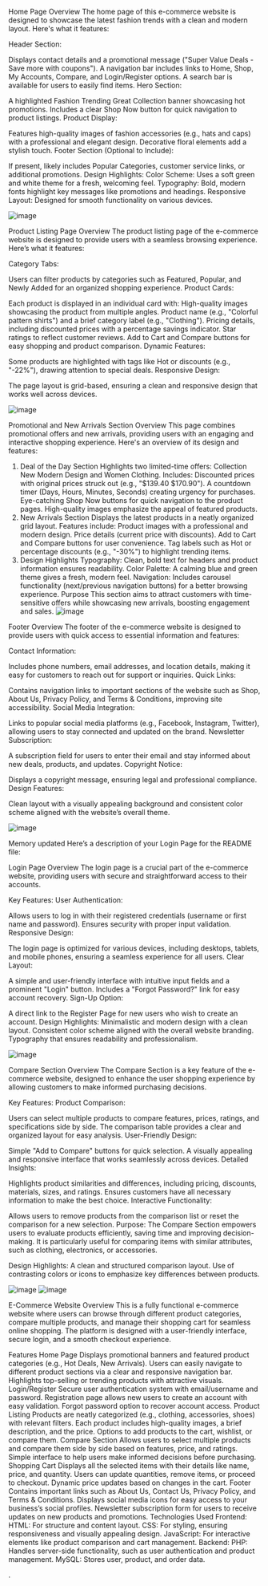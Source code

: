 Home Page Overview
The home page of this e-commerce website is designed to showcase the latest fashion trends with a clean and modern layout. Here's what it features:

Header Section:

Displays contact details and a promotional message ("Super Value Deals - Save more with coupons").
A navigation bar includes links to Home, Shop, My Accounts, Compare, and Login/Register options.
A search bar is available for users to easily find items.
Hero Section:

A highlighted Fashion Trending Great Collection banner showcasing hot promotions.
Includes a clear Shop Now button for quick navigation to product listings.
Product Display:

Features high-quality images of fashion accessories (e.g., hats and caps) with a professional and elegant design.
Decorative floral elements add a stylish touch.
Footer Section (Optional to Include):

If present, likely includes Popular Categories, customer service links, or additional promotions.
Design Highlights:
Color Scheme: Uses a soft green and white theme for a fresh, welcoming feel.
Typography: Bold, modern fonts highlight key messages like promotions and headings.
Responsive Layout: Designed for smooth functionality on various devices.

![image](https://github.com/user-attachments/assets/c0395ef4-c523-4338-ab9b-22e0a8cfda4a)


Product Listing Page Overview
The product listing page of the e-commerce website is designed to provide users with a seamless browsing experience. Here’s what it features:

Category Tabs:

Users can filter products by categories such as Featured, Popular, and Newly Added for an organized shopping experience.
Product Cards:

Each product is displayed in an individual card with:
High-quality images showcasing the product from multiple angles.
Product name (e.g., "Colorful pattern shirts") and a brief category label (e.g., "Clothing").
Pricing details, including discounted prices with a percentage savings indicator.
Star ratings to reflect customer reviews.
Add to Cart and Compare buttons for easy shopping and product comparison.
Dynamic Features:

Some products are highlighted with tags like Hot or discounts (e.g., "-22%"), drawing attention to special deals.
Responsive Design:

The page layout is grid-based, ensuring a clean and responsive design that works well across devices.

![image](https://github.com/user-attachments/assets/77ce0e5f-669c-4e05-8330-a22af5d2b54f)


Promotional and New Arrivals Section Overview
This page combines promotional offers and new arrivals, providing users with an engaging and interactive shopping experience. Here's an overview of its design and features:

1. Deal of the Day Section
Highlights two limited-time offers:
Collection New Modern Design and Women Clothing.
Includes:
Discounted prices with original prices struck out (e.g., "$139.40 $170.90").
A countdown timer (Days, Hours, Minutes, Seconds) creating urgency for purchases.
Eye-catching Shop Now buttons for quick navigation to the product pages.
High-quality images emphasize the appeal of featured products.
2. New Arrivals Section
Displays the latest products in a neatly organized grid layout.
Features include:
Product images with a professional and modern design.
Price details (current price with discounts).
Add to Cart and Compare buttons for user convenience.
Tag labels such as Hot or percentage discounts (e.g., "-30%") to highlight trending items.
3. Design Highlights
Typography: Clean, bold text for headers and product information ensures readability.
Color Palette: A calming blue and green theme gives a fresh, modern feel.
Navigation: Includes carousel functionality (next/previous navigation buttons) for a better browsing experience.
Purpose
This section aims to attract customers with time-sensitive offers while showcasing new arrivals, boosting engagement and sales.
![image](https://github.com/user-attachments/assets/c0bdc335-5c00-42a9-89d2-a4f33e742f21)


Footer Overview
The footer of the e-commerce website is designed to provide users with quick access to essential information and features:

Contact Information:

Includes phone numbers, email addresses, and location details, making it easy for customers to reach out for support or inquiries.
Quick Links:

Contains navigation links to important sections of the website such as Shop, About Us, Privacy Policy, and Terms & Conditions, improving site accessibility.
Social Media Integration:

Links to popular social media platforms (e.g., Facebook, Instagram, Twitter), allowing users to stay connected and updated on the brand.
Newsletter Subscription:

A subscription field for users to enter their email and stay informed about new deals, products, and updates.
Copyright Notice:

Displays a copyright message, ensuring legal and professional compliance.
Design Features:

Clean layout with a visually appealing background and consistent color scheme aligned with the website’s overall theme.


![image](https://github.com/user-attachments/assets/afdc69d3-f3e6-419a-bb1a-40670bcdb1ca)


Memory updated
Here’s a description of your Login Page for the README file:

Login Page Overview
The login page is a crucial part of the e-commerce website, providing users with secure and straightforward access to their accounts.

Key Features:
User Authentication:

Allows users to log in with their registered credentials (username or first name and password).
Ensures security with proper input validation.
Responsive Design:

The login page is optimized for various devices, including desktops, tablets, and mobile phones, ensuring a seamless experience for all users.
Clear Layout:

A simple and user-friendly interface with intuitive input fields and a prominent "Login" button.
Includes a "Forgot Password?" link for easy account recovery.
Sign-Up Option:

A direct link to the Register Page for new users who wish to create an account.
Design Highlights:
Minimalistic and modern design with a clean layout.
Consistent color scheme aligned with the overall website branding.
Typography that ensures readability and professionalism.



![image](https://github.com/user-attachments/assets/dbb95daa-d258-4f10-9db0-7ad365b63ca2)

Compare Section Overview
The Compare Section is a key feature of the e-commerce website, designed to enhance the user shopping experience by allowing customers to make informed purchasing decisions.

Key Features:
Product Comparison:

Users can select multiple products to compare features, prices, ratings, and specifications side by side.
The comparison table provides a clear and organized layout for easy analysis.
User-Friendly Design:

Simple "Add to Compare" buttons for quick selection.
A visually appealing and responsive interface that works seamlessly across devices.
Detailed Insights:

Highlights product similarities and differences, including pricing, discounts, materials, sizes, and ratings.
Ensures customers have all necessary information to make the best choice.
Interactive Functionality:

Allows users to remove products from the comparison list or reset the comparison for a new selection.
Purpose:
The Compare Section empowers users to evaluate products efficiently, saving time and improving decision-making. It is particularly useful for comparing items with similar attributes, such as clothing, electronics, or accessories.

Design Highlights:
A clean and structured comparison layout.
Use of contrasting colors or icons to emphasize key differences between products.


![image](https://github.com/user-attachments/assets/8bf7a48e-ff3f-4cb9-9e1e-e92b86bec2ea)
![image](https://github.com/user-attachments/assets/fdd07e80-b0cf-4bfa-a4c1-fb5e23907802)

E-Commerce Website
Overview
This is a fully functional e-commerce website where users can browse through different product categories, compare multiple products, and manage their shopping cart for seamless online shopping. The platform is designed with a user-friendly interface, secure login, and a smooth checkout experience.

Features
Home Page
Displays promotional banners and featured product categories (e.g., Hot Deals, New Arrivals).
Users can easily navigate to different product sections via a clear and responsive navigation bar.
Highlights top-selling or trending products with attractive visuals.
Login/Register
Secure user authentication system with email/username and password.
Registration page allows new users to create an account with easy validation.
Forgot password option to recover account access.
Product Listing
Products are neatly categorized (e.g., clothing, accessories, shoes) with relevant filters.
Each product includes high-quality images, a brief description, and the price.
Options to add products to the cart, wishlist, or compare them.
Compare Section
Allows users to select multiple products and compare them side by side based on features, price, and ratings.
Simple interface to help users make informed decisions before purchasing.
Shopping Cart
Displays all the selected items with their details like name, price, and quantity.
Users can update quantities, remove items, or proceed to checkout.
Dynamic price updates based on changes in the cart.
Footer
Contains important links such as About Us, Contact Us, Privacy Policy, and Terms & Conditions.
Displays social media icons for easy access to your business’s social profiles.
Newsletter subscription form for users to receive updates on new products and promotions.
Technologies Used
Frontend:
HTML: For structure and content layout.
CSS: For styling, ensuring responsiveness and visually appealing design.
JavaScript: For interactive elements like product comparison and cart management.
Backend:
PHP: Handles server-side functionality, such as user authentication and product management.
MySQL: Stores user, product, and order data.






.
